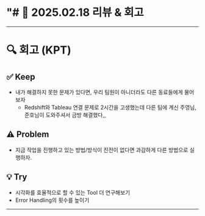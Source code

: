 # "# 📅 2025.02.18 리뷰 & 회고

---

# 🔍 회고 (KPT)

## ✅ Keep

- 내가 해결하지 못한 문제가 있다면, 우리 팀원이 아니더라도 다른 동료들에게 물어보자
    - Redshift와 Tableau 연결 문제로 2시간을 고생했는데 다른 팀에 계신 주영님, 준호님이 도와주셔서 금방 해결했다,,

## ⚠️ Problem

- 지금 작업을 진행하고 있는 방법/방식이 진전이 없다면 과감하게 다른 방법으로 실행하자.

## 💡 Try

- 시각화를 효율적으로 할 수 있는 Tool 더 연구해보기
- Error Handling의 횟수를 높이기

---